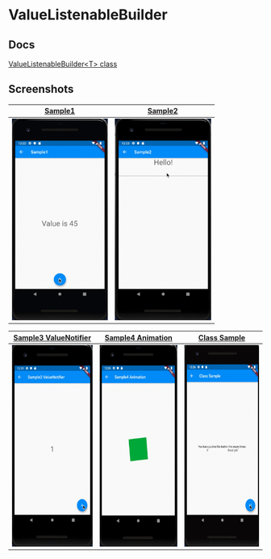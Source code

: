 # ValueListenableBuilder

## Docs

[ValueListenableBuilder\<T\> class](https://api.flutter.dev/flutter/widgets/ValueListenableBuilder-class.html)

## Screenshots

|[Sample1](lib/pages/sample1.dart)|[Sample2](lib/pages/sample2.dart)|
|:-:|:-:|
|<img src="./screenshots/gif/Sample1.gif" height="400" alt="Screenshot"/>|<img src="./screenshots/gif/Sample2.gif" height="400" alt="Screenshot"/>|

|[Sample3 ValueNotifier](lib/pages/sample3.dart)|[Sample4 Animation](lib/pages/sample4.dart)|[Class Sample](lib/pages/class_sample.dart)|
|:-:|:-:|:-:|
|<img src="./screenshots/gif/Sample3.gif" height="400" alt="Screenshot"/>|<img src="./screenshots/gif/Sample4.gif" height="400" alt="Screenshot"/>|<img src="./screenshots/gif/ClassSample.gif" height="400" alt="Screenshot"/>|

